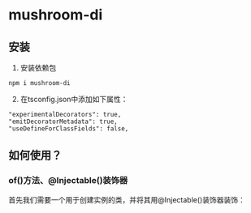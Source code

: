 # mushroom-di
## 安装
1. 安装依赖包
```
npm i mushroom-di
```
2. 在tsconfig.json中添加如下属性：
```
"experimentalDecorators": true,
"emitDecoratorMetadata": true,
"useDefineForClassFields": false,
```
## 如何使用？
### of()方法、@Injectable()装饰器
首先我们需要一个用于创建实例的类，并将其用@Injectable()装饰器装饰：
